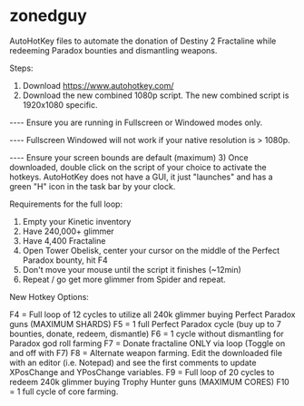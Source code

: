# zonedguy

AutoHotKey files to automate the donation of Destiny 2 Fractaline while redeeming Paradox bounties and dismantling weapons.

Steps:
1) Download https://www.autohotkey.com/
2) Download the new combined 1080p script. The new combined script is 1920x1080 specific.

---- Ensure you are running in Fullscreen or Windowed modes only.

---- Fullscreen Windowed will not work if your native resolution is > 1080p.

---- Ensure your screen bounds are default (maximum)
3) Once downloaded, double click on the script of your choice to activate the hotkeys. AutoHotKey does not have a GUI, it just "launches" and has a green "H" icon in the task bar by your clock.

Requirements for the full loop:
1) Empty your Kinetic inventory
2) Have 240,000+ glimmer
3) Have 4,400 Fractaline
4) Open Tower Obelisk, center your cursor on the middle of the Perfect Paradox bounty, hit F4
5) Don't move your mouse until the script it finishes (~12min)
6) Repeat / go get more glimmer from Spider and repeat.

New Hotkey Options:

F4 = Full loop of 12 cycles to utilize all 240k glimmer buying Perfect Paradox guns (MAXIMUM SHARDS)
F5 = 1 full Perfect Paradox cycle (buy up to 7 bounties, donate, redeem, dismantle)
F6 = 1 cycle without dismantling for Paradox god roll farming
F7 = Donate fractaline ONLY via loop (Toggle on and off with F7)
F8 = Alternate weapon farming. Edit the downloaded file with an editor (i.e. Notepad) and see the first comments to update XPosChange and YPosChange variables.
F9 = Full loop of 20 cycles to redeem 240k glimmer buying Trophy Hunter guns (MAXIMUM CORES)
F10 = 1 full cycle of core farming.
